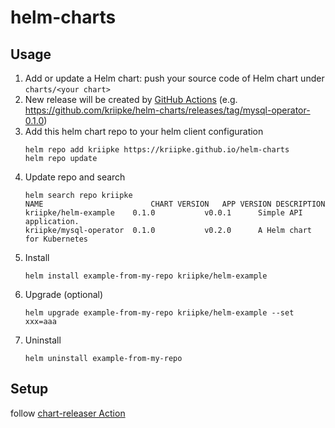 # helm-charts

## Usage

1. Add or update a Helm chart: push your source code of Helm chart under `charts/<your chart>`
1. New release will be created by [GitHub Actions](https://github.com/kriipke/helm-charts/blob/main/.github/workflows/release.yaml) (e.g. https://github.com/kriipke/helm-charts/releases/tag/mysql-operator-0.1.0)
1. Add this helm chart repo to your helm client configuration
    ```
    helm repo add kriipke https://kriipke.github.io/helm-charts
    helm repo update
    ```
1. Update repo and search
    ```
    helm search repo kriipke
    NAME                     	CHART VERSION	APP VERSION	DESCRIPTION
    kriipke/helm-example  	0.1.0        	v0.0.1     	Simple API application.
    kriipke/mysql-operator	0.1.0        	v0.2.0     	A Helm chart for Kubernetes
    ```
1. Install
    ```
    helm install example-from-my-repo kriipke/helm-example
    ```
1. Upgrade (optional)
    ```
    helm upgrade example-from-my-repo kriipke/helm-example --set xxx=aaa
    ```
1. Uninstall
    ```
    helm uninstall example-from-my-repo
    ```

## Setup

follow [chart-releaser Action](https://github.com/marketplace/actions/helm-chart-releaser#pre-requisites)
